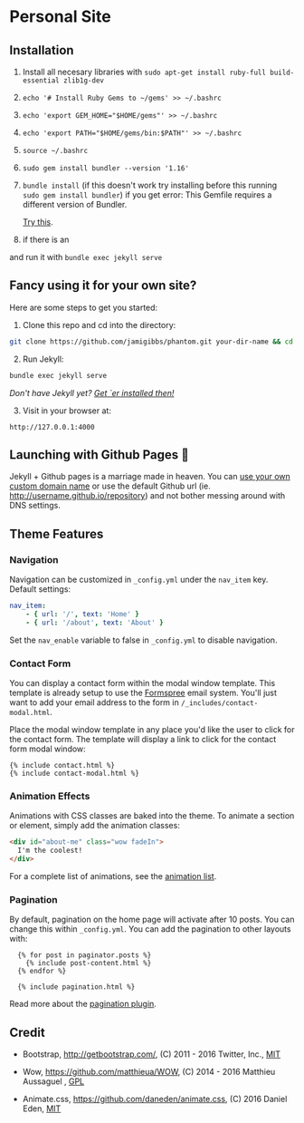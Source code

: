 # Personal Site

## Installation

1. Install all necesary libraries with `sudo apt-get install ruby-full build-essential zlib1g-dev`
2. `echo '# Install Ruby Gems to ~/gems' >> ~/.bashrc`
3. `echo 'export GEM_HOME="$HOME/gems"' >> ~/.bashrc`
4. `echo 'export PATH="$HOME/gems/bin:$PATH"' >> ~/.bashrc`
5. `source ~/.bashrc`
6. `sudo gem install bundler --version '1.16'`
7. `bundle install`
    (if this doesn't work try installing before this running `sudo gem install bundler`)
    if you get error: This Gemfile requires a different version of Bundler.

    [Try this](https://stackoverflow.com/questions/12092928/how-to-bundle-install-when-your-gemfile-requires-an-older-version-of-bundler).
8. if there is an

and run it with `bundle exec jekyll serve`

## Fancy using it for your own site?

Here are some steps to get you started:

1. Clone this repo and cd into the directory:

  ```bash
  git clone https://github.com/jamigibbs/phantom.git your-dir-name && cd your-dir-name
  ```

2. Run Jekyll:

  ```bash
  bundle exec jekyll serve
  ```

  _Don't have Jekyll yet? [Get `er installed then!](http://jekyllrb.com/docs/installation/)_

3. Visit in your browser at:

  `http://127.0.0.1:4000`

## Launching with Github Pages :rocket:

Jekyll + Github pages is a marriage made in heaven. You can [use your own custom domain name](https://help.github.com/articles/setting-up-a-custom-domain-with-github-pages/) or use the default Github url (ie. http://username.github.io/repository) and not bother messing around with DNS settings.

## Theme Features

### Navigation

Navigation can be customized in `_config.yml` under the `nav_item` key. Default settings:

```yaml
nav_item:
    - { url: '/', text: 'Home' }
    - { url: '/about', text: 'About' }
```

Set the `nav_enable` variable to false in `_config.yml` to disable navigation.

### Contact Form

You can display a contact form within the modal window template. This template is already setup to use the [Formspree](https://formspree.io) email system. You'll just want to add your email address to the form in `/_includes/contact-modal.html`.

Place the modal window template in any place you'd like the user to click for the contact form.
The template will display a link to click for the contact form modal window:

```liquid
{% include contact.html %}
{% include contact-modal.html %}
```

### Animation Effects

Animations with CSS classes are baked into the theme. To animate a section or element, simply add the animation classes:

```html
<div id="about-me" class="wow fadeIn">
  I'm the coolest!
</div>
```

For a complete list of animations, see the [animation list](http://daneden.github.io/animate.css/).

### Pagination

By default, pagination on the home page will activate after 10 posts. You can change this within `_config.yml`. You can add the pagination to other layouts with:

```liquid
  {% for post in paginator.posts %}
    {% include post-content.html %}
  {% endfor %}

  {% include pagination.html %}
```

Read more about the [pagination plugin](http://jekyllrb.com/docs/pagination/).

## Credit

* Bootstrap, http://getbootstrap.com/, (C) 2011 - 2016 Twitter, Inc., [MIT](https://github.com/twbs/bootstrap/blob/master/LICENSE)

* Wow, https://github.com/matthieua/WOW, (C) 2014 - 2016 Matthieu Aussaguel
, [GPL](https://github.com/matthieua/WOW#open-source-license)

* Animate.css, https://github.com/daneden/animate.css, (C) 2016 Daniel Eden, [MIT](https://github.com/daneden/animate.css/blob/master/LICENSE)
